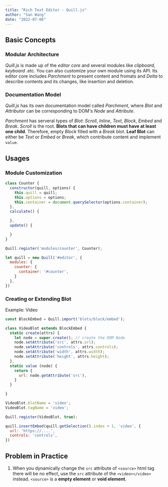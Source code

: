 ```yaml
---
title: "Rich Text Editor - Quill.js"
author: "San Wang"
date: "2022-07-06"
---
```


## Basic Concepts

### Modular Architecture

  *Quill.js* is made up of the *editor core* and several modules like *clipboard*, *keyboard* .etc.
You can also customize your own module using its API.
  Its editor core includes *Parchment* to present content and fromats and *Delta* to describe contents and its changes, like insertion and deletion.

### Documentation Model

  *Quill.js* has its own documentation model called *Parchment*, where *Blot* and *Attributor* can be corresponding to DOM's *Node* and *Attribute*.

  *Parchment* has serveral types of *Blot*: *Scroll*, *Inline*, *Text*, *Block*, *Embed* and *Break*.
  *Scroll* is the root.
  **Blots that can have children must have at least one child**. Therefore, empty *Block* filled with a *Break* blot.
  **Leaf Blot** can either be *Text* or *Embed* or *Break*, which contribute content and implement `value`.

## Usages

### Module Customization

```js
class Counter {
  constructor(quill, options) {
    this.quill = quill;
    this.options = options;
    this.container = document.querySelector(options.container);
  },
  calculate() {

  },
  update() {

  }
}

Quill.register('modules/counter', Counter);

let quill = new Quill('#editor', {
  modules: {
    counter: {
      container: '#counter',
    }
  },
})
```

### Creating or Extending Blot

Example: Video

```js
const BlockEmbed = Quill.import('blots/block/embed');

class VideoBlot extends BlockEmbed {
  static create(attrs) {
    let node = super.create(); // create the DOM Node
    node.setAttribute('src', attrs.url);
    node.setAttribute('controls', attrs.controls);
    node.setAttribute('width', attrs.width);
    node.setAttribute('height', attrs.height);
  },
  static value (node) {
    return {
      url: node.getAttribute('src'),
    }
  }

}

VideoBlot.blotName = 'video';
VideoBlot.tagName = 'video';

Quill.register(VideoBlot, true);

quill.insertEmbed(quill.getSelection().index + 1, 'video', {
  url: 'https://....',
  controls: 'controls',
})
```

## Problem in Practice

1. When you dynamically change the `src` attribute of `<source>` html tag there will be no effect, use the `src` attribute of the `<video></video>` instead.
  `<source>` is a **empty element** or **void element**.
